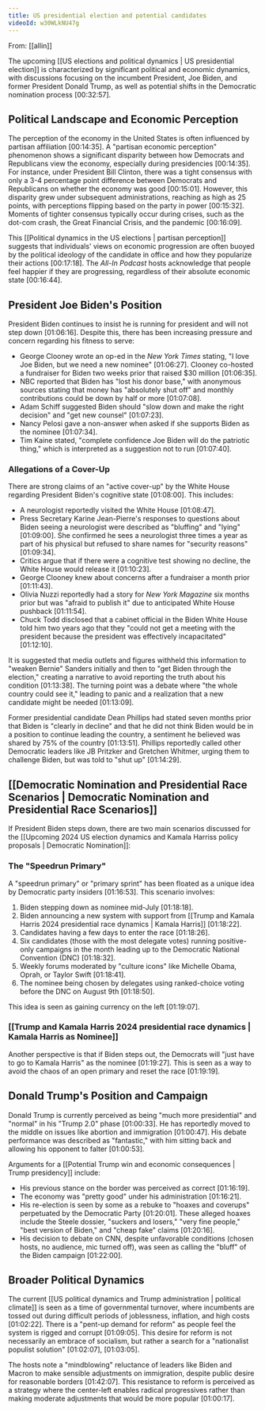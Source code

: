 ```yaml
---
title: US presidential election and potential candidates
videoId: w30WLkNU47g
---
```


From: [[allin]] <br/> 

The upcoming [[US elections and political dynamics | US presidential election]] is characterized by significant political and economic dynamics, with discussions focusing on the incumbent President, Joe Biden, and former President Donald Trump, as well as potential shifts in the Democratic nomination process <a class="yt-timestamp" data-t="00:32:57">[00:32:57]</a>.

## Political Landscape and Economic Perception

The perception of the economy in the United States is often influenced by partisan affiliation <a class="yt-timestamp" data-t="00:14:35">[00:14:35]</a>. A "partisan economic perception" phenomenon shows a significant disparity between how Democrats and Republicans view the economy, especially during presidencies <a class="yt-timestamp" data-t="00:14:35">[00:14:35]</a>. For instance, under President Bill Clinton, there was a tight consensus with only a 3-4 percentage point difference between Democrats and Republicans on whether the economy was good <a class="yt-timestamp" data-t="00:15:01">[00:15:01]</a>. However, this disparity grew under subsequent administrations, reaching as high as 25 points, with perceptions flipping based on the party in power <a class="yt-timestamp" data-t="00:15:32">[00:15:32]</a>. Moments of tighter consensus typically occur during crises, such as the dot-com crash, the Great Financial Crisis, and the pandemic <a class="yt-timestamp" data-t="00:16:09">[00:16:09]</a>.

This [[Political dynamics in the US elections | partisan perception]] suggests that individuals' views on economic progression are often buoyed by the political ideology of the candidate in office and how they popularize their actions <a class="yt-timestamp" data-t="00:17:18">[00:17:18]</a>. The *All-In Podcast* hosts acknowledge that people feel happier if they are progressing, regardless of their absolute economic state <a class="yt-timestamp" data-t="00:16:44">[00:16:44]</a>.

## President Joe Biden's Position

President Biden continues to insist he is running for president and will not step down <a class="yt-timestamp" data-t="01:06:16">[01:06:16]</a>. Despite this, there has been increasing pressure and concern regarding his fitness to serve:
*   George Clooney wrote an op-ed in the *New York Times* stating, "I love Joe Biden, but we need a new nominee" <a class="yt-timestamp" data-t="01:06:27">[01:06:27]</a>. Clooney co-hosted a fundraiser for Biden two weeks prior that raised $30 million <a class="yt-timestamp" data-t="01:06:35">[01:06:35]</a>.
*   NBC reported that Biden has "lost his donor base," with anonymous sources stating that money has "absolutely shut off" and monthly contributions could be down by half or more <a class="yt-timestamp" data-t="01:07:08">[01:07:08]</a>.
*   Adam Schiff suggested Biden should "slow down and make the right decision" and "get new counsel" <a class="yt-timestamp" data-t="01:07:23">[01:07:23]</a>.
*   Nancy Pelosi gave a non-answer when asked if she supports Biden as the nominee <a class="yt-timestamp" data-t="01:07:34">[01:07:34]</a>.
*   Tim Kaine stated, "complete confidence Joe Biden will do the patriotic thing," which is interpreted as a suggestion not to run <a class="yt-timestamp" data-t="01:07:40">[01:07:40]</a>.

### Allegations of a Cover-Up

There are strong claims of an "active cover-up" by the White House regarding President Biden's cognitive state <a class="yt-timestamp" data-t="01:08:00">[01:08:00]</a>. This includes:
*   A neurologist reportedly visited the White House <a class="yt-timestamp" data-t="01:08:47">[01:08:47]</a>.
*   Press Secretary Karine Jean-Pierre's responses to questions about Biden seeing a neurologist were described as "bluffing" and "lying" <a class="yt-timestamp" data-t="01:09:00">[01:09:00]</a>. She confirmed he sees a neurologist three times a year as part of his physical but refused to share names for "security reasons" <a class="yt-timestamp" data-t="01:09:34">[01:09:34]</a>.
*   Critics argue that if there were a cognitive test showing no decline, the White House would release it <a class="yt-timestamp" data-t="01:10:23">[01:10:23]</a>.
*   George Clooney knew about concerns after a fundraiser a month prior <a class="yt-timestamp" data-t="01:11:43">[01:11:43]</a>.
*   Olivia Nuzzi reportedly had a story for *New York Magazine* six months prior but was "afraid to publish it" due to anticipated White House pushback <a class="yt-timestamp" data-t="01:11:54">[01:11:54]</a>.
*   Chuck Todd disclosed that a cabinet official in the Biden White House told him two years ago that they "could not get a meeting with the president because the president was effectively incapacitated" <a class="yt-timestamp" data-t="01:12:10">[01:12:10]</a>.

It is suggested that media outlets and figures withheld this information to "weaken Bernie" Sanders initially and then to "get Biden through the election," creating a narrative to avoid reporting the truth about his condition <a class="yt-timestamp" data-t="01:13:38">[01:13:38]</a>. The turning point was a debate where "the whole country could see it," leading to panic and a realization that a new candidate might be needed <a class="yt-timestamp" data-t="01:13:09">[01:13:09]</a>.

Former presidential candidate Dean Phillips had stated seven months prior that Biden is "clearly in decline" and that he did not think Biden would be in a position to continue leading the country, a sentiment he believed was shared by 75% of the country <a class="yt-timestamp" data-t="01:13:51">[01:13:51]</a>. Phillips reportedly called other Democratic leaders like JB Pritzker and Gretchen Whitmer, urging them to challenge Biden, but was told to "shut up" <a class="yt-timestamp" data-t="01:14:29">[01:14:29]</a>.

## [[Democratic Nomination and Presidential Race Scenarios | Democratic Nomination and Presidential Race Scenarios]]

If President Biden steps down, there are two main scenarios discussed for the [[Upcoming 2024 US election dynamics and Kamala Harriss policy proposals | Democratic Nomination]]:

### The "Speedrun Primary"

A "speedrun primary" or "primary sprint" has been floated as a unique idea by Democratic party insiders <a class="yt-timestamp" data-t="01:16:53">[01:16:53]</a>. This scenario involves:
1.  Biden stepping down as nominee mid-July <a class="yt-timestamp" data-t="01:18:18">[01:18:18]</a>.
2.  Biden announcing a new system with support from [[Trump and Kamala Harris 2024 presidential race dynamics | Kamala Harris]] <a class="yt-timestamp" data-t="01:18:22">[01:18:22]</a>.
3.  Candidates having a few days to enter the race <a class="yt-timestamp" data-t="01:18:26">[01:18:26]</a>.
4.  Six candidates (those with the most delegate votes) running positive-only campaigns in the month leading up to the Democratic National Convention (DNC) <a class="yt-timestamp" data-t="01:18:32">[01:18:32]</a>.
5.  Weekly forums moderated by "culture icons" like Michelle Obama, Oprah, or Taylor Swift <a class="yt-timestamp" data-t="01:18:41">[01:18:41]</a>.
6.  The nominee being chosen by delegates using ranked-choice voting before the DNC on August 9th <a class="yt-timestamp" data-t="01:18:50">[01:18:50]</a>.

This idea is seen as gaining currency on the left <a class="yt-timestamp" data-t="01:19:07">[01:19:07]</a>.

### [[Trump and Kamala Harris 2024 presidential race dynamics | Kamala Harris as Nominee]]

Another perspective is that if Biden steps out, the Democrats will "just have to go to Kamala Harris" as the nominee <a class="yt-timestamp" data-t="01:19:27">[01:19:27]</a>. This is seen as a way to avoid the chaos of an open primary and reset the race <a class="yt-timestamp" data-t="01:19:19">[01:19:19]</a>.

## Donald Trump's Position and Campaign

Donald Trump is currently perceived as being "much more presidential" and "normal" in his "Trump 2.0" phase <a class="yt-timestamp" data-t="01:00:33">[01:00:33]</a>. He has reportedly moved to the middle on issues like abortion and immigration <a class="yt-timestamp" data-t="01:00:47">[01:00:47]</a>. His debate performance was described as "fantastic," with him sitting back and allowing his opponent to falter <a class="yt-timestamp" data-t="01:00:53">[01:00:53]</a>.

Arguments for a [[Potential Trump win and economic consequences | Trump presidency]] include:
*   His previous stance on the border was perceived as correct <a class="yt-timestamp" data-t="01:16:19">[01:16:19]</a>.
*   The economy was "pretty good" under his administration <a class="yt-timestamp" data-t="01:16:21">[01:16:21]</a>.
*   His re-election is seen by some as a rebuke to "hoaxes and coverups" perpetuated by the Democratic Party <a class="yt-timestamp" data-t="01:20:01">[01:20:01]</a>. These alleged hoaxes include the Steele dossier, "suckers and losers," "very fine people," "best version of Biden," and "cheap fake" claims <a class="yt-timestamp" data-t="01:20:16">[01:20:16]</a>.
*   His decision to debate on CNN, despite unfavorable conditions (chosen hosts, no audience, mic turned off), was seen as calling the "bluff" of the Biden campaign <a class="yt-timestamp" data-t="01:22:00">[01:22:00]</a>.

## Broader Political Dynamics

The current [[US political dynamics and Trump administration | political climate]] is seen as a time of governmental turnover, where incumbents are tossed out during difficult periods of joblessness, inflation, and high costs <a class="yt-timestamp" data-t="01:02:22">[01:02:22]</a>. There is a "pent-up demand for reform" as people feel the system is rigged and corrupt <a class="yt-timestamp" data-t="01:09:05">[01:09:05]</a>. This desire for reform is not necessarily an embrace of socialism, but rather a search for a "nationalist populist solution" <a class="yt-timestamp" data-t="01:02:07">[01:02:07]</a>, <a class="yt-timestamp" data-t="01:03:05">[01:03:05]</a>.

The hosts note a "mindblowing" reluctance of leaders like Biden and Macron to make sensible adjustments on immigration, despite public desire for reasonable borders <a class="yt-timestamp" data-t="01:42:07">[01:42:07]</a>. This resistance to reform is perceived as a strategy where the center-left enables radical progressives rather than making moderate adjustments that would be more popular <a class="yt-timestamp" data-t="01:00:17">[01:00:17]</a>.
